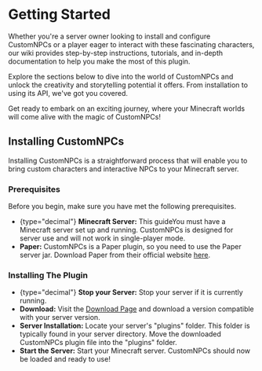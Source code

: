 # Getting Started

Whether you're a server owner looking to install and configure CustomNPCs or a player eager to interact with these
fascinating characters, our wiki provides step-by-step instructions, tutorials, and in-depth documentation to help you
make the most of this plugin.

Explore the sections below to dive into the world of CustomNPCs and unlock the creativity and storytelling potential it
offers. From installation to using its API, we've got you covered.

Get ready to embark on an exciting journey, where your Minecraft worlds will come alive with the magic of CustomNPCs!

## Installing CustomNPCs

Installing CustomNPCs is a straightforward process that will enable you to bring custom characters and interactive NPCs
to your Minecraft server.

### Prerequisites
Before you begin, make sure you have met the following prerequisites.
- {type="decimal"} **Minecraft Server:** This guideYou must have a Minecraft server set up and running. CustomNPCs is designed for server
use and will not work in single-player mode.
- **Paper:** CustomNPCs is a Paper plugin, so you need to use the Paper server jar. Download Paper from their official 
website [here](https://papermc.io/downloads/paper).

### Installing The Plugin
- {type="decimal"} **Stop your Server:** Stop your server if it is currently running.
- **Download:** Visit the [Download Page](https://modrinth.com/plugin/customnpcs/versions) and download a version
compatible with your server version.
- **Server Installation:** Locate your server's "plugins" folder. This folder is typically found in your server
directory. Move the downloaded CustomNPCs plugin file into the "plugins" folder. 
- **Start the Server:** Start your Minecraft server. CustomNPCs should now be loaded and ready to use!